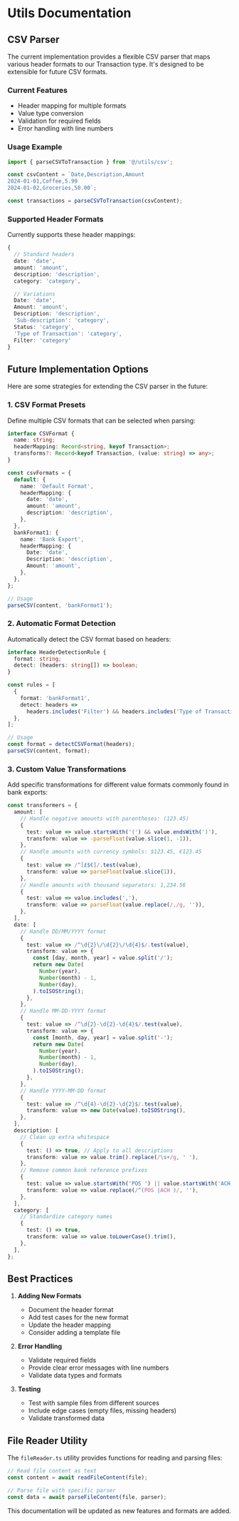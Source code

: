 # Utils Documentation

## CSV Parser

The current implementation provides a flexible CSV parser that maps various header formats to our Transaction type. It's designed to be extensible for future CSV formats.

### Current Features

- Header mapping for multiple formats
- Value type conversion
- Validation for required fields
- Error handling with line numbers

### Usage Example

```typescript
import { parseCSVToTransaction } from '@/utils/csv';

const csvContent = `Date,Description,Amount
2024-01-01,Coffee,5.99
2024-01-02,Groceries,50.00`;

const transactions = parseCSVToTransaction(csvContent);
```

### Supported Header Formats

Currently supports these header mappings:

```typescript
{
  // Standard headers
  date: 'date',
  amount: 'amount',
  description: 'description',
  category: 'category',

  // Variations
  Date: 'date',
  Amount: 'amount',
  Description: 'description',
  'Sub-description': 'category',
  Status: 'category',
  'Type of Transaction': 'category',
  Filter: 'category'
}
```

## Future Implementation Options

Here are some strategies for extending the CSV parser in the future:

### 1. CSV Format Presets

Define multiple CSV formats that can be selected when parsing:

```typescript
interface CSVFormat {
  name: string;
  headerMapping: Record<string, keyof Transaction>;
  transforms?: Record<keyof Transaction, (value: string) => any>;
}

const csvFormats = {
  default: {
    name: 'Default Format',
    headerMapping: {
      date: 'date',
      amount: 'amount',
      description: 'description',
    },
  },
  bankFormat1: {
    name: 'Bank Export',
    headerMapping: {
      Date: 'date',
      Description: 'description',
      Amount: 'amount',
    },
  },
};

// Usage
parseCSV(content, 'bankFormat1');
```

### 2. Automatic Format Detection

Automatically detect the CSV format based on headers:

```typescript
interface HeaderDetectionRule {
  format: string;
  detect: (headers: string[]) => boolean;
}

const rules = [
  {
    format: 'bankFormat1',
    detect: headers =>
      headers.includes('Filter') && headers.includes('Type of Transaction'),
  },
];

// Usage
const format = detectCSVFormat(headers);
parseCSV(content, format);
```

### 3. Custom Value Transformations

Add specific transformations for different value formats commonly found in bank exports:

```typescript
const transformers = {
  amount: [
    // Handle negative amounts with parentheses: (123.45)
    {
      test: value => value.startsWith('(') && value.endsWith(')'),
      transform: value => -parseFloat(value.slice(1, -1)),
    },
    // Handle amounts with currency symbols: $123.45, €123.45
    {
      test: value => /^[£$€]/.test(value),
      transform: value => parseFloat(value.slice(1)),
    },
    // Handle amounts with thousand separators: 1,234.56
    {
      test: value => value.includes(','),
      transform: value => parseFloat(value.replace(/,/g, '')),
    },
  ],
  date: [
    // Handle DD/MM/YYYY format
    {
      test: value => /^\d{2}\/\d{2}\/\d{4}$/.test(value),
      transform: value => {
        const [day, month, year] = value.split('/');
        return new Date(
          Number(year),
          Number(month) - 1,
          Number(day),
        ).toISOString();
      },
    },
    // Handle MM-DD-YYYY format
    {
      test: value => /^\d{2}-\d{2}-\d{4}$/.test(value),
      transform: value => {
        const [month, day, year] = value.split('-');
        return new Date(
          Number(year),
          Number(month) - 1,
          Number(day),
        ).toISOString();
      },
    },
    // Handle YYYY-MM-DD format
    {
      test: value => /^\d{4}-\d{2}-\d{2}$/.test(value),
      transform: value => new Date(value).toISOString(),
    },
  ],
  description: [
    // Clean up extra whitespace
    {
      test: () => true, // Apply to all descriptions
      transform: value => value.trim().replace(/\s+/g, ' '),
    },
    // Remove common bank reference prefixes
    {
      test: value => value.startsWith('POS ') || value.startsWith('ACH '),
      transform: value => value.replace(/^(POS |ACH )/, ''),
    },
  ],
  category: [
    // Standardize category names
    {
      test: () => true,
      transform: value => value.toLowerCase().trim(),
    },
  ],
};
```

## Best Practices

1. **Adding New Formats**

   - Document the header format
   - Add test cases for the new format
   - Update the header mapping
   - Consider adding a template file

2. **Error Handling**

   - Validate required fields
   - Provide clear error messages with line numbers
   - Validate data types and formats

3. **Testing**
   - Test with sample files from different sources
   - Include edge cases (empty files, missing headers)
   - Validate transformed data

## File Reader Utility

The `fileReader.ts` utility provides functions for reading and parsing files:

```typescript
// Read file content as text
const content = await readFileContent(file);

// Parse file with specific parser
const data = await parseFileContent(file, parser);
```

This documentation will be updated as new features and formats are added.
